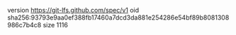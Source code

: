 version https://git-lfs.github.com/spec/v1
oid sha256:93793e9aa0ef388fb17460a7dcd3da881e254286e54bf89b8081308986c7b4c8
size 1116
